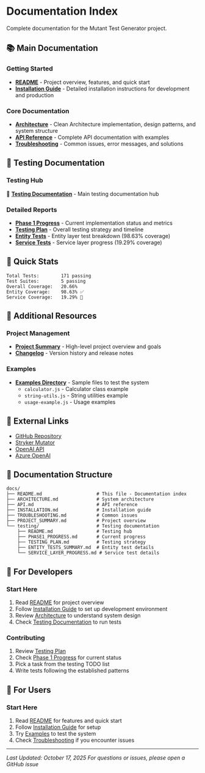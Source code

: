 # Documentation Index

Complete documentation for the Mutant Test Generator project.

## 📚 Main Documentation

### Getting Started
- **[README](../README.md)** - Project overview, features, and quick start
- **[Installation Guide](./INSTALLATION.md)** - Detailed installation instructions for development and production

### Core Documentation
- **[Architecture](./ARCHITECTURE.md)** - Clean Architecture implementation, design patterns, and system structure
- **[API Reference](./API.md)** - Complete API documentation with examples
- **[Troubleshooting](./TROUBLESHOOTING.md)** - Common issues, error messages, and solutions

## 🧪 Testing Documentation

### Testing Hub
📁 **[Testing Documentation](./testing/README.md)** - Main testing documentation hub

### Detailed Reports
- **[Phase 1 Progress](./testing/PHASE1_PROGRESS.md)** - Current implementation status and metrics
- **[Testing Plan](./testing/TESTING_PLAN.md)** - Overall testing strategy and timeline
- **[Entity Tests](./testing/ENTITY_TESTS_SUMMARY.md)** - Entity layer test breakdown (98.63% coverage)
- **[Service Tests](./testing/SERVICE_LAYER_PROGRESS.md)** - Service layer progress (19.29% coverage)

## 🎯 Quick Stats

```
Total Tests:        171 passing
Test Suites:        5 passing
Overall Coverage:   20.66%
Entity Coverage:    98.63% ✅
Service Coverage:   19.29% 🔄
```

## 📖 Additional Resources

### Project Management
- **[Project Summary](./PROJECT_SUMMARY.md)** - High-level project overview and goals
- **[Changelog](../CHANGELOG.md)** - Version history and release notes

### Examples
- **[Examples Directory](../examples/)** - Sample files to test the system
  - `calculator.js` - Calculator class example
  - `string-utils.js` - String utilities example
  - `usage-example.js` - Usage examples

## 🔗 External Links

- [GitHub Repository](https://github.com/hoangtruonghrs/mutant_test_gen_js)
- [Stryker Mutator](https://stryker-mutator.io/)
- [OpenAI API](https://platform.openai.com/docs/)
- [Azure OpenAI](https://learn.microsoft.com/azure/ai-services/openai/)

## 📝 Documentation Structure

```
docs/
├── README.md                    # This file - Documentation index
├── ARCHITECTURE.md              # System architecture
├── API.md                       # API reference
├── INSTALLATION.md              # Installation guide
├── TROUBLESHOOTING.md           # Common issues
├── PROJECT_SUMMARY.md           # Project overview
└── testing/                     # Testing documentation
    ├── README.md                # Testing hub
    ├── PHASE1_PROGRESS.md       # Current progress
    ├── TESTING_PLAN.md          # Testing strategy
    ├── ENTITY_TESTS_SUMMARY.md  # Entity test details
    └── SERVICE_LAYER_PROGRESS.md # Service test details
```

## 🚀 For Developers

### Start Here
1. Read [README](../README.md) for project overview
2. Follow [Installation Guide](./INSTALLATION.md) to set up development environment
3. Review [Architecture](./ARCHITECTURE.md) to understand system design
4. Check [Testing Documentation](./testing/README.md) to run tests

### Contributing
1. Review [Testing Plan](./testing/TESTING_PLAN.md)
2. Check [Phase 1 Progress](./testing/PHASE1_PROGRESS.md) for current status
3. Pick a task from the testing TODO list
4. Write tests following the established patterns

## 🎨 For Users

### Start Here
1. Read [README](../README.md) for features and quick start
2. Follow [Installation Guide](./INSTALLATION.md) for setup
3. Try [Examples](../examples/) to test the system
4. Check [Troubleshooting](./TROUBLESHOOTING.md) if you encounter issues

---

*Last Updated: October 17, 2025*
*For questions or issues, please open a GitHub issue*
